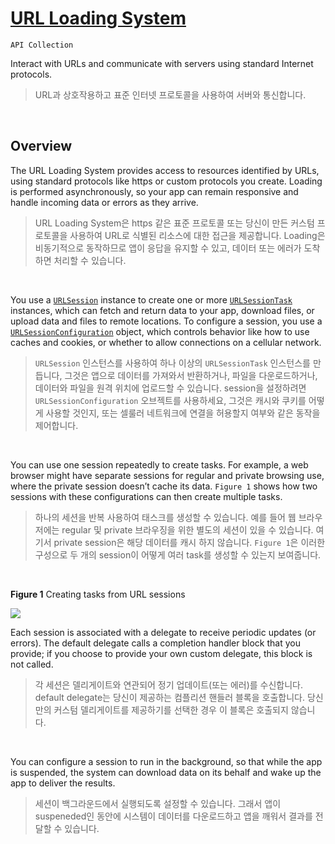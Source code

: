 # [URL Loading System](https://developer.apple.com/documentation/foundation/url_loading_system)

`API Collection`

Interact with URLs and communicate with servers using standard Internet protocols.

> URL과 상호작용하고 표준 인터넷 프로토콜을 사용하여 서버와 통신합니다.

<br>

## Overview

The URL Loading System provides access to resources identified by URLs, using standard protocols like https or custom protocols you create. Loading is performed asynchronously, so your app can remain responsive and handle incoming data or errors as they arrive.

> URL Loading System은 https 같은 표준 프로토콜 또는 당신이 만든 커스텀 프로토콜을 사용하여 URL로 식별된 리소스에 대한 접근을 제공합니다. Loading은 비동기적으로 동작하므로 앱이 응답을 유지할 수 있고, 데이터 또는 에러가 도착하면 처리할 수 있습니다.  
  
<br>
  
You use a [`URLSession`](https://developer.apple.com/documentation/foundation/urlsession) instance to create one or more [`URLSessionTask`](https://developer.apple.com/documentation/foundation/urlsessiontask) instances, which can fetch and return data to your app, download files, or upload data and files to remote locations. To configure a session, you use a [`URLSessionConfiguration`](https://developer.apple.com/documentation/foundation/urlsessionconfiguration) object, which controls behavior like how to use caches and cookies, or whether to allow connections on a cellular network.

> `URLSession` 인스턴스를 사용하여 하나 이상의 `URLSessionTask` 인스턴스를 만듭니다, 그것은 앱으로 데이터를 가져와서 반환하거나, 파일을 다운로드하거나, 데이터와 파일을 원격 위치에 업로드할 수 있습니다. session을 설정하려면 `URLSessionConfiguration` 오브젝트를 사용하세요, 그것은 캐시와 쿠키를 어떻게 사용할 것인지, 또는 셀룰러 네트워크에 연결을 허용할지 여부와 같은 동작을 제어합니다.  

<br>

You can use one session repeatedly to create tasks. For example, a web browser might have separate sessions for regular and private browsing use, where the private session doesn’t cache its data. `Figure 1` shows how two sessions with these configurations can then create multiple tasks.
  
> 하나의 세션을 반복 사용하여 태스크를 생성할 수 있습니다. 예를 들어 웹 브라우저에는 regular 및 private 브라우징을 위한 별도의 세션이 있을 수 있습니다. 여기서 private session은 해당 데이터를 캐시 하지 않습니다. `Figure 1`은 이러한 구성으로 두 개의 session이 어떻게 여러 task를 생성할 수 있는지 보여줍니다.  

<br>
  
**Figure 1** Creating tasks from URL sessions

![](https://docs-assets.developer.apple.com/published/4bf9c6d271/6789dd96-afdc-4c18-b8eb-01f9012dc04d.png)

Each session is associated with a delegate to receive periodic updates (or errors). The default delegate calls a completion handler block that you provide; if you choose to provide your own custom delegate, this block is not called.

> 각 세션은 델리게이트와 연관되어 정기 업데이트(또는 에러)를 수신합니다. default delegate는 당신이 제공하는 컴플리션 핸들러 블록을 호출합니다. 당신만의 커스텀 델리게이트를 제공하기를 선택한 경우 이 블록은 호출되지 않습니다.  

<br>

You can configure a session to run in the background, so that while the app is suspended, the system can download data on its behalf and wake up the app to deliver the results.
  
> 세션이 백그라운드에서 실행되도록 설정할 수 있습니다. 그래서 앱이 suspeneded인 동안에 시스템이 데이터를 다운로드하고 앱을 깨워서 결과를 전달할 수 있습니다.
